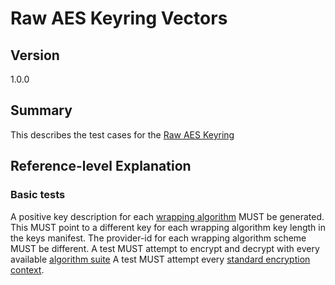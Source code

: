 [//]: # "Copyright Amazon.com Inc. or its affiliates. All Rights Reserved."
[//]: # "SPDX-License-Identifier: CC-BY-SA-4.0"

# Raw AES Keyring Vectors

## Version

1.0.0

## Summary

This describes the test cases for the [Raw AES Keyring](../../raw-aes-keyring.md)

## Reference-level Explanation

### Basic tests

A positive key description for each [wrapping algorithm](../../raw-aes-keyring.md#wrapping-algorithm) MUST be generated.
This MUST point to a different key for each wrapping algorithm key length in the keys manifest.
The provider-id for each wrapping algorithm scheme MUST be different.
A test MUST attempt to encrypt and decrypt
with every available [algorithm suite](../../algorithm-suites.md#algorithm-suite-id)
A test MUST attempt every [standard encryption context](./encryption-context.md#standard-encryption-contexts).
